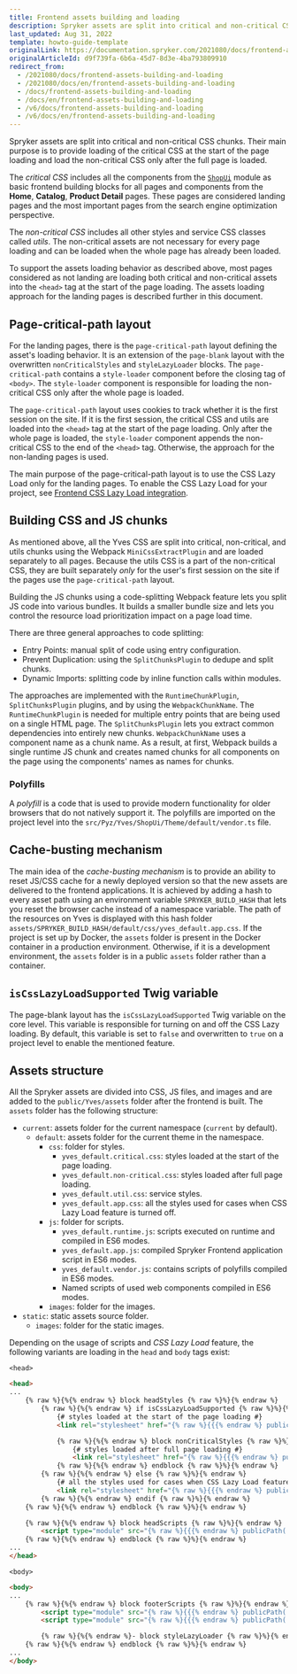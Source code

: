 ```yaml
---
title: Frontend assets building and loading
description: Spryker assets are split into critical and non-critical CSS chunks. Their main purpose is to provide loading of the critical CSS at the start of the page loading and load the non-critical CSS only after the full page is loaded.
last_updated: Aug 31, 2022
template: howto-guide-template
originalLink: https://documentation.spryker.com/2021080/docs/frontend-assets-building-and-loading
originalArticleId: d9f739fa-6b6a-45d7-8d3e-4ba793809910
redirect_from:
  - /2021080/docs/frontend-assets-building-and-loading
  - /2021080/docs/en/frontend-assets-building-and-loading
  - /docs/frontend-assets-building-and-loading
  - /docs/en/frontend-assets-building-and-loading
  - /v6/docs/frontend-assets-building-and-loading
  - /v6/docs/en/frontend-assets-building-and-loading
---
```


Spryker assets are split into critical and non-critical CSS chunks. Their main purpose is to provide loading of the critical CSS at the start of the page loading and load the non-critical CSS only after the full page is loaded.

The *critical CSS* includes all the components from the [`ShopUi`](https://github.com/spryker/spryker-shop-core/tree/master/Bundles/ShopUi) module as basic frontend building blocks for all pages and components from the **Home**, **Catalog**,  **Product Detail** pages. These pages are considered landing pages and the most important pages from the search engine optimization perspective.

The *non-critical CSS* includes all other styles and service CSS classes called *utils*. The non-critical assets are not necessary for every page loading and can be loaded when the whole page has already been loaded.

To support the assets loading behavior as described above, most pages considered as not landing are loading both critical and non-critical assets into the `<head>` tag at the start of the page loading. The assets loading approach for the landing pages is described further in this document.

## Page-critical-path layout

For the landing pages, there is the `page-critical-path` layout defining the asset's loading behavior. It is an extension of the `page-blank` layout with the overwritten `nonCriticalStyles` and `styleLazyLoader` blocks. The `page-critical-path` contains a `style-loader` component before the closing tag of `<body>`. The `style-loader` component is responsible for loading the non-critical CSS only after the whole page is loaded.

The `page-critical-path` layout uses cookies to track whether it is the first session on the site. If it is the first session, the critical CSS and utils are loaded into the `<head>` tag at the start of the page loading. Only after the whole page is loaded, the `style-loader` component appends the non-critical CSS to the end of the `<head>` tag. Otherwise, the approach for the non-landing pages is used.

The main purpose of the page-critical-path layout is to use the CSS Lazy Load only for the landing pages. To enable the CSS Lazy Load for your project, see [Frontend CSS Lazy Load integration](/docs/scos/dev/technical-enhancement-integration-guides/integrating-css-lazy-loading-for-the-front-end.html).

## Building CSS and JS chunks

As mentioned above, all the Yves CSS are split into critical, non-critical, and utils chunks using the Webpack `MiniCssExtractPlugin` and are loaded separately to all pages. Because the utils CSS is a part of the non-critical CSS, they are built separately *only* for the user's first session on the site if the pages use the `page-critical-path` layout.

Building the JS chunks using a code-splitting Webpack feature lets you split JS code into various bundles. It builds a smaller bundle size and lets you control the resource load prioritization impact on a page load time.

There are three general approaches to code splitting:
* Entry Points: manual split of code using entry configuration.
* Prevent Duplication: using the `SplitChunksPlugin` to dedupe and split chunks.
* Dynamic Imports: splitting code by inline function calls within modules.

The approaches are implemented with the `RuntimeChunkPlugin`, `SplitChunksPlugin` plugins, and by using the `WebpackChunkName`. The `RuntimeChunkPlugin` is needed for multiple entry points that are being used on a single HTML page. The `SplitChunksPlugin` lets you extract common dependencies into entirely new chunks. `WebpackChunkName` uses a component name as a chunk name. As a result, at first, Webpack builds a single runtime JS chunk and creates named chunks for all components on the page using the components' names as names for chunks.


### Polyfills

A *polyfill* is a code that is used to provide modern functionality for older browsers that do not natively support it. The polyfills are imported on the project level into the `src/Pyz/Yves/ShopUi/Theme/default/vendor.ts` file.

## Cache-busting mechanism

The main idea of the *cache-busting mechanism* is to provide an ability to reset JS/CSS cache for a newly deployed version so that the new assets are delivered to the frontend applications. It is achieved by adding a hash to every asset path using an environment variable `SPRYKER_BUILD_HASH` that lets you reset the browser cache instead of a namespace variable. The path of the resources on Yves is displayed with this hash folder `assets/SPRYKER_BUILD_HASH/default/css/yves_default.app.css`. If the project is set up by Docker, the `assets` folder is present in the Docker container in a production environment. Otherwise, if it is a development environment, the `assets` folder is in a public `assets` folder rather than a container.

## `isCssLazyLoadSupported` Twig variable

The page-blank layout has the `isCssLazyLoadSupported` Twig variable on the core level. This variable is responsible for turning on and off the CSS Lazy loading. By default, this variable is set to `false` and overwritten to `true` on a project level to enable the mentioned feature.

## Assets structure

All the Spryker assets are divided into CSS, JS files, and images and are added to the `public/Yves/assets` folder after the frontend is built. The `assets` folder has the following structure:

* `current`: assets folder for the current namespace (`current` by default).
  * `default`: assets folder for the current theme in the namespace.
    * `css`: folder for styles.
      * `yves_default.critical.css`: styles loaded at the start of the page loading.
      * `yves_default.non-critical.css`: styles loaded after full page loading.
      * `yves_default.util.css`: service styles.
      * `yves_default.app.css`: all the styles used for cases when CSS Lazy Load feature is turned off.
    * `js`: folder for scripts.
      * `yves_default.runtime.js`: scripts executed on runtime and compiled in ES6 modes.
      * `yves_default.app.js`: compiled Spryker Frontend application script in ES6 modes.
      * `yves_default.vendor.js`: contains scripts of polyfills compiled in ES6 modes.
      * Named scripts of used web components compiled in ES6 modes.
    * `images`: folder for the images.
* `static`: static assets source folder.
    * `images`: folder for the static images.

Depending on the usage of scripts and *CSS Lazy Load* feature, the following variants are loading in the `head` and `body` tags exist:

`<head>`
```html
<head>
...
    {% raw %}{%{% endraw %} block headStyles {% raw %}%}{% endraw %}
        {% raw %}{%{% endraw %} if isCssLazyLoadSupported {% raw %}%}{% endraw %}
            {# styles loaded at the start of the page loading #}
            <link rel="stylesheet" href="{% raw %}{{{% endraw %} publicPath('css/yves_default.critical.css') {% raw %}}}{% endraw %}">

            {% raw %}{%{% endraw %} block nonCriticalStyles {% raw %}%}{% endraw %}
                {# styles loaded after full page loading #}
                <link rel="stylesheet" href="{% raw %}{{{% endraw %} publicPath('css/yves_default.non-critical.css') {% raw %}}}{% endraw %}">
            {% raw %}{%{% endraw %} endblock {% raw %}%}{% endraw %}
        {% raw %}{%{% endraw %} else {% raw %}%}{% endraw %}
            {# all the styles used for cases when CSS Lazy Load feature is turn off #}
            <link rel="stylesheet" href="{% raw %}{{{% endraw %} publicPath('css/yves_default.app.css') {% raw %}}}{% endraw %}">
        {% raw %}{%{% endraw %} endif {% raw %}%}{% endraw %}
    {% raw %}{%{% endraw %} endblock {% raw %}%}{% endraw %}

    {% raw %}{%{% endraw %} block headScripts {% raw %}%}{% endraw %}
        <script type="module" src="{% raw %}{{{% endraw %} publicPath('js/yves_default.runtime.js') {% raw %}}}{% endraw %}" crossorigin="anonymous"></script>
    {% raw %}{%{% endraw %} endblock {% raw %}%}{% endraw %}
...
</head>
```

`<body>`
```html
<body>
...
    {% raw %}{%{% endraw %} block footerScripts {% raw %}%}{% endraw %}
        <script type="module" src="{% raw %}{{{% endraw %} publicPath('js/yves_default.vendor.js') {% raw %}}}{% endraw %}" crossorigin="anonymous"></script>
        <script type="module" src="{% raw %}{{{% endraw %} publicPath('js/yves_default.app.js') {% raw %}}}{% endraw %}" crossorigin="anonymous"></script>

        {% raw %}{%{% endraw %}- block styleLazyLoader {% raw %}%}{% endraw %}{% raw %}{%{% endraw %} endblock -{% raw %}%}{% endraw %}
    {% raw %}{%{% endraw %} endblock {% raw %}%}{% endraw %}
...
</body>
```
